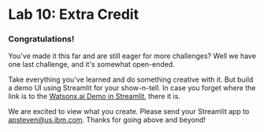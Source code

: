 # Lab 10: Extra Credit

### Congratulations!
You've made it this far and are still eager for more challenges?  Well we have one last challenge, and it's somewhat open-ended.

Take everything you've learned and do something creative with it.  But build a demo UI using Streamlit for your show-n-tell.  In case you forget where the link is to the [Watsonx.ai Demo in Streamlit](./self-guided-labs/level-1/lab-07-watsonxai-demo-with-streamlit), there it is.

We are excited to view what you create.  Please send your Streamlit app to apsteven@us.ibm.com.  Thanks for going above and beyond!
